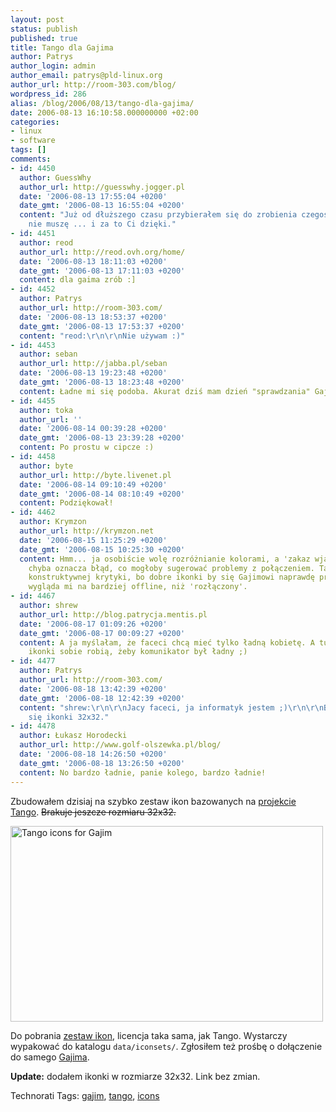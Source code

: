 ```yaml
---
layout: post
status: publish
published: true
title: Tango dla Gajima
author: Patrys
author_login: admin
author_email: patrys@pld-linux.org
author_url: http://room-303.com/blog/
wordpress_id: 286
alias: /blog/2006/08/13/tango-dla-gajima/
date: 2006-08-13 16:10:58.000000000 +02:00
categories:
- linux
- software
tags: []
comments:
- id: 4450
  author: GuessWhy
  author_url: http://guesswhy.jogger.pl
  date: '2006-08-13 17:55:04 +0200'
  date_gmt: '2006-08-13 16:55:04 +0200'
  content: "Już od dłuższego czasu przybierałem się do zrobienia czegoś takiego.\r\nJuż
    nie muszę ... i za to Ci dzięki."
- id: 4451
  author: reod
  author_url: http://reod.ovh.org/home/
  date: '2006-08-13 18:11:03 +0200'
  date_gmt: '2006-08-13 17:11:03 +0200'
  content: dla gaima zrób :]
- id: 4452
  author: Patrys
  author_url: http://room-303.com/
  date: '2006-08-13 18:53:37 +0200'
  date_gmt: '2006-08-13 17:53:37 +0200'
  content: "reod:\r\n\r\nNie używam :)"
- id: 4453
  author: seban
  author_url: http://jabba.pl/seban
  date: '2006-08-13 19:23:48 +0200'
  date_gmt: '2006-08-13 18:23:48 +0200'
  content: Ładne mi się podoba. Akurat dziś mam dzień "sprawdzania" Gajima
- id: 4455
  author: toka
  author_url: ''
  date: '2006-08-14 00:39:28 +0200'
  date_gmt: '2006-08-13 23:39:28 +0200'
  content: Po prostu w cipcze :)
- id: 4458
  author: byte
  author_url: http://byte.livenet.pl
  date: '2006-08-14 09:10:49 +0200'
  date_gmt: '2006-08-14 08:10:49 +0200'
  content: Podziękował!
- id: 4462
  author: Krymzon
  author_url: http://krymzon.net
  date: '2006-08-15 11:25:29 +0200'
  date_gmt: '2006-08-15 10:25:30 +0200'
  content: Hmm... ja osobiście wolę rozróżnianie kolorami, a 'zakaz wjazdu' w Tango
    chyba oznacza błąd, co mogłoby sugerować problemy z połączeniem. Tak w ramach
    konstruktywnej krytyki, bo dobre ikonki by się Gajimowi naprawdę przydały. 'Zajęty'
    wygląda mi na bardziej offline, niż 'rozłączony'.
- id: 4467
  author: shrew
  author_url: http://blog.patrycja.mentis.pl
  date: '2006-08-17 01:09:26 +0200'
  date_gmt: '2006-08-17 00:09:27 +0200'
  content: A ja myślałam, że faceci chcą mieć tylko ładną kobietę. A tu proszę...
    ikonki sobie robią, żeby komunikator był ładny ;)
- id: 4477
  author: Patrys
  author_url: http://room-303.com/
  date: '2006-08-18 13:42:39 +0200'
  date_gmt: '2006-08-18 12:42:39 +0200'
  content: "shrew:\r\n\r\nJacy faceci, ja informatyk jestem ;)\r\n\r\nBTW: pojawiły
    się ikonki 32x32."
- id: 4478
  author: Łukasz Horodecki
  author_url: http://www.golf-olszewka.pl/blog/
  date: '2006-08-18 14:26:50 +0200'
  date_gmt: '2006-08-18 13:26:50 +0200'
  content: No bardzo ładnie, panie kolego, bardzo ładnie!
---
```

<p>Zbudowałem dzisiaj na szybko zestaw ikon bazowanych na <a href="http://tango.freedesktop.org/Tango_Desktop_Project">projekcie Tango</a>. <del>Brakuje jeszcze rozmiaru 32x32.</del></p>

<p class="strip"><a href="http://www.flickr.com/photos/patrys/214027017/" title="Photo Sharing"><img src="http://static.flickr.com/61/214027017_481042b76b.jpg" alt="Tango icons for Gajim" height="313" width="500" /></a></p>

<p>Do pobrania <a href="http://wirusy.room-303.com/Gajim/">zestaw ikon</a>, licencja taka sama, jak Tango. Wystarczy wypakować do katalogu <code>data/iconsets/</code>. Zgłosiłem też prośbę o dołączenie do samego <a href="http://gajim.org/">Gajima</a>.</p>

<p><strong>Update:</strong> dodałem ikonki w rozmiarze 32x32. Link bez zmian.</p>

Technorati Tags: <a href="http://technorati.com/tag/gajim" rel="tag">gajim</a>, <a href="http://technorati.com/tag/tango" rel="tag">tango</a>, <a href="http://technorati.com/tag/icons" rel="tag">icons</a>
